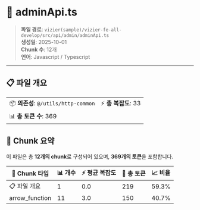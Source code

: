 # 📄 adminApi.ts

> **파일 경로**: `vizier(sample)/vizier-fe-all-develop/src/api/admin/adminApi.ts`  
> **생성일**: 2025-10-01  
> **Chunk 수**: 12개  
> **언어**: Javascript / Typescript
---


## 📋 파일 개요

| | |
|--|--|
| 📦 **의존성**: `@/utils/http-common` | ⚡ **총 복잡도**: 33 |
| 📊 **총 토큰 수**: 369 |  |






## 🧩 Chunk 요약

이 파일은 총 **12개의 chunk**로 구성되어 있으며, **369개의 토큰**을 포함합니다.

| 🧩 Chunk 타입 | 📊 개수 | ⚡ 평균 복잡도 | 📝 총 토큰 | 📈 비율 |
|---------------|--------|-------------|----------|--------|
| 📋 파일 개요 | 1 | 0.0 | 219 | 59.3% |
| arrow_function | 11 | 3.0 | 150 | 40.7% |

